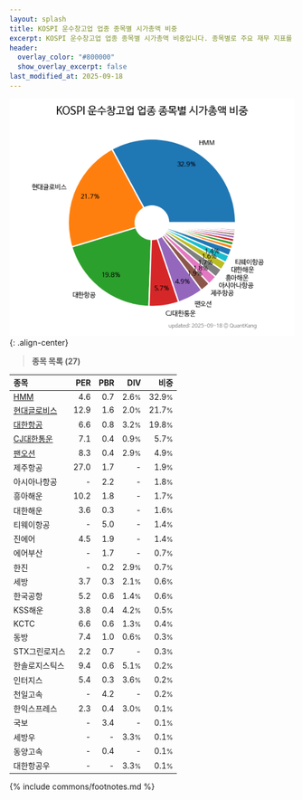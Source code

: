 ```yaml
---
layout: splash
title: KOSPI 운수창고업 업종 종목별 시가총액 비중
excerpt: KOSPI 운수창고업 업종 종목별 시가총액 비중입니다. 종목별로 주요 재무 지표를 함께 표시합니다.
header:
  overlay_color: "#800000"
  show_overlay_excerpt: false
last_modified_at: 2025-09-18
---
```



![KOSPI 운수창고업 업종 종목별 시가총액 비중](/stats/sector/images/kospi_업종_운수창고업_종목.png){: .align-center}


> **종목 목록 (27)**<a id="list"></a>

| **종목** | **PER** | **PBR** | **DIV** | **비중** |
| :------- | ------: | ------: | ------: | -------: |
| [HMM](/011200/) | 4.6 | 0.7 | 2.6<small>%</small> | 32.9<small>%</small> |
| [현대글로비스](/086280/) | 12.9 | 1.6 | 2.0<small>%</small> | 21.7<small>%</small> |
| [대한항공](/003490/) | 6.6 | 0.8 | 3.2<small>%</small> | 19.8<small>%</small> |
| [CJ대한통운](/000120/) | 7.1 | 0.4 | 0.9<small>%</small> | 5.7<small>%</small> |
| [팬오션](/028670/) | 8.3 | 0.4 | 2.9<small>%</small> | 4.9<small>%</small> |
| 제주항공 | 27.0 | 1.7 | - | 1.9<small>%</small> |
| 아시아나항공 | - | 2.2 | - | 1.8<small>%</small> |
| 흥아해운 | 10.2 | 1.8 | - | 1.7<small>%</small> |
| 대한해운 | 3.6 | 0.3 | - | 1.6<small>%</small> |
| 티웨이항공 | - | 5.0 | - | 1.4<small>%</small> |
| 진에어 | 4.5 | 1.9 | - | 1.4<small>%</small> |
| 에어부산 | - | 1.7 | - | 0.7<small>%</small> |
| 한진 | - | 0.2 | 2.9<small>%</small> | 0.7<small>%</small> |
| 세방 | 3.7 | 0.3 | 2.1<small>%</small> | 0.6<small>%</small> |
| 한국공항 | 5.2 | 0.6 | 1.4<small>%</small> | 0.6<small>%</small> |
| KSS해운 | 3.8 | 0.4 | 4.2<small>%</small> | 0.5<small>%</small> |
| KCTC | 6.6 | 0.6 | 1.3<small>%</small> | 0.4<small>%</small> |
| 동방 | 7.4 | 1.0 | 0.6<small>%</small> | 0.3<small>%</small> |
| STX그린로지스 | 2.2 | 0.7 | - | 0.3<small>%</small> |
| 한솔로지스틱스 | 9.4 | 0.6 | 5.1<small>%</small> | 0.2<small>%</small> |
| 인터지스 | 5.4 | 0.3 | 3.6<small>%</small> | 0.2<small>%</small> |
| 천일고속 | - | 4.2 | - | 0.2<small>%</small> |
| 한익스프레스 | 2.3 | 0.4 | 3.0<small>%</small> | 0.1<small>%</small> |
| 국보 | - | 3.4 | - | 0.1<small>%</small> |
| 세방우 | - | - | 3.3<small>%</small> | 0.1<small>%</small> |
| 동양고속 | - | 0.4 | - | 0.1<small>%</small> |
| 대한항공우 | - | - | 3.3<small>%</small> | 0.1<small>%</small> |

{% include commons/footnotes.md %}